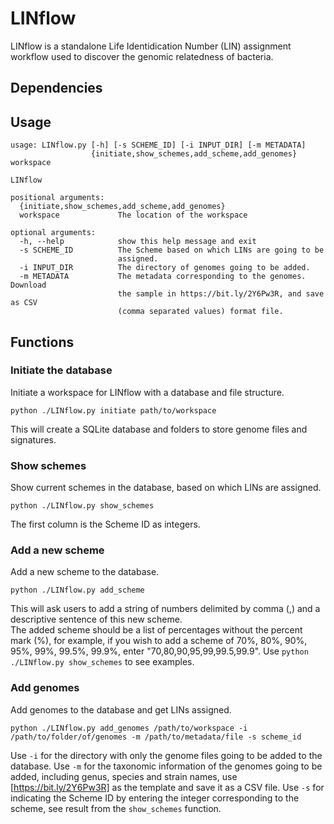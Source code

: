 # LINflow
LINflow is a standalone Life Identidication Number (LIN) assignment 
workflow used to discover the genomic relatedness of bacteria.  

## Dependencies

## Usage
```
usage: LINflow.py [-h] [-s SCHEME_ID] [-i INPUT_DIR] [-m METADATA]
                  {initiate,show_schemes,add_scheme,add_genomes} workspace

LINflow

positional arguments:
  {initiate,show_schemes,add_scheme,add_genomes}
  workspace             The location of the workspace

optional arguments:
  -h, --help            show this help message and exit
  -s SCHEME_ID          The Scheme based on which LINs are going to be
                        assigned.
  -i INPUT_DIR          The directory of genomes going to be added.
  -m METADATA           The metadata corresponding to the genomes. Download
                        the sample in https://bit.ly/2Y6Pw3R, and save as CSV
                        (comma separated values) format file.

```
## Functions
### Initiate the database
Initiate a workspace for LINflow with a database and file structure.  
```shell
python ./LINflow.py initiate path/to/workspace
```  
This will create a SQLite database and folders to store genome files and signatures.  

### Show schemes
Show current schemes in the database, based on which LINs are assigned.
```
python ./LINflow.py show_schemes
```
The first column is the Scheme ID as integers.

### Add a new scheme
Add a new scheme to the database.
```
python ./LINflow.py add_scheme
```
This will ask users to add a string of numbers delimited by comma (,) and a descriptive sentence of this new scheme.  
The added scheme should be a list of percentages without the percent mark (%), for example, if you wish to add a scheme 
of 70%, 80%, 90%, 95%, 99%, 99.5%, 99.9%, enter "70,80,90,95,99,99.5,99.9". Use `python ./LINflow.py show_schemes` to 
see examples.  

### Add genomes
Add genomes to the database and get LINs assigned.
```
python ./LINflow.py add_genomes /path/to/workspace -i /path/to/folder/of/genomes -m /path/to/metadata/file -s scheme_id
```
Use `-i` for the directory with only the genome files going to be added to the database.  Use `-m` for the taxonomic 
information of the genomes going to be added, including genus, species and strain names, use [https://bit.ly/2Y6Pw3R] 
as the template and save it as a CSV file. Use `-s` for indicating the Scheme ID by entering the integer corresponding 
to the scheme, see result from the `show_schemes` function.